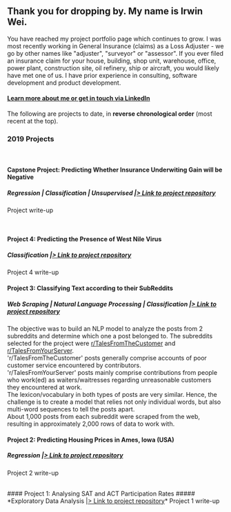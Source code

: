 ## Thank you for dropping by. My name is Irwin Wei.
You have reached my project portfolio page which continues to grow. I was most recently working in General Insurance (claims) as a Loss Adjuster - we go by other names like "adjuster", "surveyor" or "assessor". If you ever filed an insurance claim for your house, building, shop unit, warehouse, office, power plant, construction site, oil refinery, ship or aircraft, you would likely have met one of us. I have prior experience in consulting, software development and product development.

#### <a style="font-weight:bold" href="https://www.linkedin.com/in/irwinwei" target="_blank">Learn more about me or get in touch via LinkedIn</a>

The following are projects to date, in **reverse chronological order** (most recent at the top).
<br>

### 2019 Projects
<br>

#### Capstone Project: Predicting Whether Insurance Underwiting Gain will be Negative
##### *Regression | Classification | Unsupervised |<a href="https://www.github.com/irwinwei73/GA-DSI-Capstone" target="_blank">> Link to project repository</a>*
Project write-up

<br>

#### Project 4: Predicting the Presence of West Nile Virus
##### *Classification |<a href="https://www.github.com/irwinwei73/GA-DSI-Project-04" target="_blank">> Link to project repository</a>*
Project 4 write-up
<br>

#### Project 3: Classifying Text according to their SubReddits
##### *Web Scraping | Natural Language Processing | Classification |<a href="https://www.github.com/irwinwei73/GA-DSI-Project-03" target="_blank">> Link to project repository</a>*
The objective was to build an NLP model to analyze the posts from 2 subreddits and determine which one a post belonged to. The subreddits selected for the project were [r/TalesFromTheCustomer](https://www.reddit.com/r/TalesFromTheCustomer) and [r/TalesFromYourServer](https://www.reddit.com/r/TalesFromYourServer).<br>
'r/TalesFromTheCustomer' posts generally comprise accounts of poor customer service encountered by contributors.<br>
'r/TalesFromYourServer' posts mainly comprise contributions from people who work(ed) as waiters/waitresses regarding unreasonable customers they encountered at work.<br>
The lexicon/vocabulary in both types of posts are very similar. Hence, the challenge is to create a model that relies not only individual words, but also multi-word sequences to tell the posts apart.<br>
About 1,000 posts from each subreddit were scraped from the web, resulting in approximately 2,000 rows of data to work with.
<br>

#### Project 2: Predicting Housing Prices in Ames, Iowa (USA)
##### *Regression |<a href="https://www.github.com/irwinwei73/GA-DSI-Project-02" target="_blank">> Link to project repository</a>*
Project 2 write-up

<br>
#### Project 1: Analysing SAT and ACT Participation Rates
##### *Exploratory Data Analysis |<a href="https://www.github.com/irwinwei73/GA-DSI-Project-01" target="_blank">> Link to project repository</a>*
Project 1 write-up
